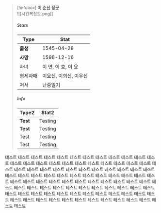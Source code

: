 >[!infobox] **이 순신 장군**  
>![[시간복잡도.png]]
>##### Stats  
>Type | Stat  
>--- | ---  
>**출생** | 1545-04-28  
>**사망** | 1598-12-16  
>자녀 | 이 면, 이 호, 이 요  
>형제자매 | 이요신, 이희신, 이우신  
>저서 | 난중일기  
>##### Info  
>Type2 | Stat2  
>--- | ---  
>**Test** | Testing  
>**Test** | Testing  
>Test | Testing  
>Test | Testing  


테스트 테스트 테스트 테스트 테스트 테스트 테스트 테스트 테스트 테스트 테스트 테스트 테스트 테스트 테스트 테스트 테스트 테스트 테스트 테스트 테스트 테스트 테스트 테스트 테스트 테스트 테스트 테스트 테스트 테스트 테스트 테스트 테스트 테스트 테스트 테스트 테스트 테스트 테스트 테스트 테스트 테스트 테스트 테스트 테스트 테스트 테스트 테스트 테스트 테스트 테스트 테스트 테스트 테스트 테스트 테스트 테스트 테스트 테스트 테스트 테스트 테스트 테스트 테스트 테스트 테스트 테스트 테스트 테스트 테스트 테스트 테스트 테스트 테스트 테스트 테스트 테스트 테스트 테스트 테스트 테스트 테스트 테스트 테스트 테스트 테스트 테스트 테스트 테스트 테스트 테스트 테스트 테스트 테스트 테스트 